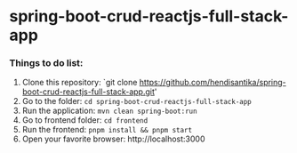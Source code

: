 # spring-boot-crud-reactjs-full-stack-app

### Things to do list:

1. Clone this repository: `git clone https://github.com/hendisantika/spring-boot-crud-reactjs-full-stack-app.git'
2. Go to the folder: `cd spring-boot-crud-reactjs-full-stack-app`
3. Run the application: `mvn clean spring-boot:run`
4. Go to frontend folder: `cd frontend`
5. Run the frontend: `pnpm install && pnpm start`
6. Open your favorite browser: http://localhost:3000
